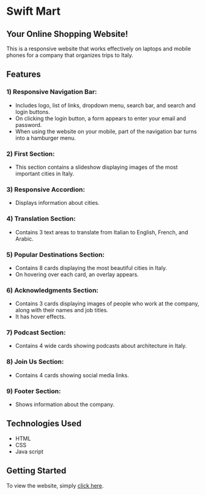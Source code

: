 # Swift Mart
## Your Online Shopping Website! 
This is a responsive website that works effectively on laptops and mobile phones for a company that organizes trips to Italy.

## Features

### **1) Responsive Navigation Bar**:
- Includes logo, list of links, dropdown menu, search bar, and search and login buttons.
- On clicking the login button, a form appears to enter your email and password.
- When using the website on your mobile, part of the navigation bar turns into a hamburger menu.

### **2) First Section**:
- This section contains a slideshow displaying images of the most important cities in Italy.

### **3) Responsive Accordion**:
- Displays information about cities.

### **4) Translation Section**:  
- Contains 3 text areas to translate from Italian to English, French, and Arabic.

### **5) Popular Destinations Section**:  
- Contains 8 cards displaying the most beautiful cities in Italy.
- On hovering over each card, an overlay appears.

### **6) Acknowledgments Section**:  
- Contains 3 cards displaying images of people who work at the company, along with their names and job titles.
- It has hover effects.

### **7) Podcast Section**:  
- Contains 4 wide cards showing podcasts about architecture in Italy.

### **8) Join Us Section**:  
- Contains 4 cards showing social media links.

### **9) Footer Section**:  
- Shows information about the company.

## Technologies Used
- HTML
- CSS
- Java script
  
## Getting Started

To view the website, simply [click here](https://tokakhaled4.github.io/Shopping_Online_Website/).
